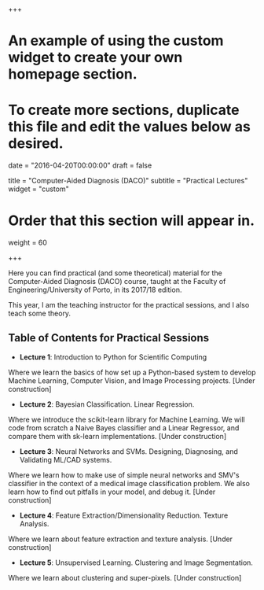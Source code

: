 +++
# An example of using the custom widget to create your own homepage section.
# To create more sections, duplicate this file and edit the values below as desired.

date = "2016-04-20T00:00:00"
draft = false

title = "Computer-Aided Diagnosis (DACO)"
subtitle = "Practical Lectures"
widget = "custom"

# Order that this section will appear in.
weight = 60

+++

Here you can find practical (and some theoretical) material for the Computer-Aided Diagnosis (DACO) course, taught at the Faculty of Engineering/University of Porto, in its 2017/18 edition.

This year, I am the teaching instructor for the practical sessions, and I also teach some theory.

## Table of Contents for Practical Sessions
- **Lecture 1**: Introduction to Python for Scientific Computing

Where we learn the basics of how set up a Python-based system to develop Machine Learning, Computer Vision, and Image Processing projects. [Under construction]

- **Lecture 2**: Bayesian Classification. Linear Regression.

Where we introduce the scikit-learn library for Machine Learning. We will code from scratch a Naive Bayes classifier and a Linear Regressor, and compare them with sk-learn implementations. [Under construction]

- **Lecture 3**: Neural Networks and SVMs. Designing, Diagnosing, and Validating ML/CAD systems.

Where we learn how to make use of simple neural networks and SMV's classifier in the context of a medical image classification problem. We also learn how to find out pitfalls in your model, and debug it. [Under construction]

- **Lecture 4**: Feature Extraction/Dimensionality Reduction. Texture Analysis.

Where we learn about feature extraction and texture analysis. [Under construction]

- **Lecture 5**: Unsupervised Learning. Clustering and Image Segmentation.

Where we learn about clustering and super-pixels. [Under construction]

